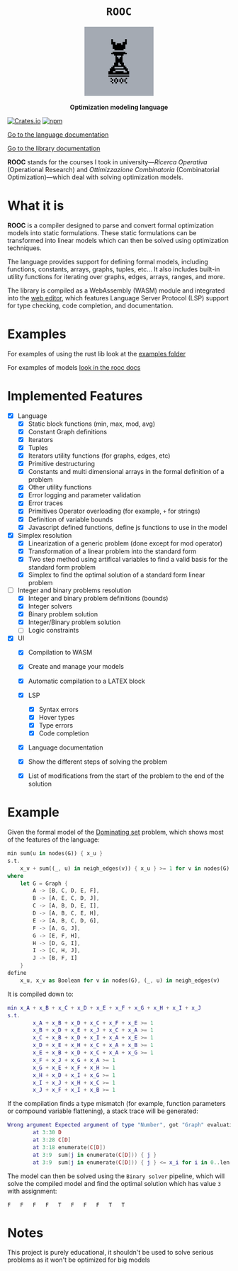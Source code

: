 <div align="center">
  <h1><code>ROOC</code></h1>
  <img src='./logo-original.png' width='156px'/>
  <p><strong>Optimization modeling language</strong></p>
</div>

[![Crates.io](https://img.shields.io/crates/v/rooc.svg)](https://crates.io/crates/rooc)
[![npm](https://img.shields.io/npm/v/@specy/rooc.svg)](https://www.npmjs.com/package/@specy/rooc)

[Go to the language documentation](https://rooc.specy.app/docs/rooc)

[Go to the library documentation](https://rooc.specy.app/docs/lib)


**ROOC** stands for the courses I took in university—*Ricerca Operativa* (Operational Research) and *Ottimizzazione Combinatoria* (Combinatorial Optimization)—which deal with solving optimization models.

# What it is
**ROOC** is a compiler designed to parse and convert formal optimization models into static formulations. These static formulations can be transformed into linear models which can then be solved using optimization techniques. 

The language provides support for defining formal models, including functions, constants, arrays, graphs, tuples, etc... It also includes built-in utility functions for iterating over graphs, edges, arrays, ranges, and more.

The library is compiled as a WebAssembly (WASM) module and integrated into the [web editor](https://rooc.specy.app), which features Language Server Protocol (LSP) support for type checking, code completion, and documentation.

# Examples
For examples of using the rust lib look at the [examples folder](https://github.com/Specy/rooc/tree/main/examples)

For examples of models [look in the rooc docs](https://rooc.specy.app/docs/rooc/examples)


# Implemented Features 
- [x] Language
  - [x] Static block functions (min, max, mod, avg)
  - [x] Constant Graph definitions
  - [x] Iterators
  - [x] Tuples
  - [x] Iterators utility functions (for graphs, edges, etc)
  - [x] Primitive destructuring
  - [x] Constants and multi dimensional arrays in the formal definition of a problem
  - [x] Other utility functions
  - [x] Error logging and parameter validation 
  - [x] Error traces
  - [x] Primitives Operator overloading (for example, `+` for strings)
  - [x] Definition of variable bounds
  - [x] Javascript defined functions, define js functions to use in the model
- [x] Simplex resolution
  - [x] Linearization of a generic problem (done except for mod operator)
  - [x] Transformation of a linear problem into the standard form
  - [x] Two step method using artifical variables to find a valid basis for the standard form problem
  - [x] Simplex to find the optimal solution of a standard form linear problem
- [ ] Integer and binary problems resolution
  - [x] Integer and binary problem definitions (bounds)
  - [x] Integer solvers
  - [x] Binary problem solution
  - [x] Integer/Binary problem solution
  - [ ] Logic constraints
- [x] UI
  - [x] Compilation to WASM
  - [x] Create and manage your models
  - [x] Automatic compilation to a LATEX block
  - [x] LSP
    - [x] Syntax errors
    - [x] Hover types
    - [x] Type errors
    - [x] Code completion
  - [x] Language documentation 
  - [x] Show the different steps of solving the problem
  - [x] List of modifications from the start of the problem to the end of the solution


# Example
Given the formal model of the [Dominating set](https://en.wikipedia.org/wiki/Dominating_set) problem, which shows most of the features of the language:
```rust
min sum(u in nodes(G)) { x_u }
s.t. 
    x_v + sum((_, u) in neigh_edges(v)) { x_u } >= 1 for v in nodes(G)
where
    let G = Graph {
        A -> [B, C, D, E, F],
        B -> [A, E, C, D, J],
        C -> [A, B, D, E, I],
        D -> [A, B, C, E, H],
        E -> [A, B, C, D, G],
        F -> [A, G, J],
        G -> [E, F, H],
        H -> [D, G, I],
        I -> [C, H, J],
        J -> [B, F, I]
    }
define
    x_u, x_v as Boolean for v in nodes(G), (_, u) in neigh_edges(v)
```
It is compiled down to:
```lua
min x_A + x_B + x_C + x_D + x_E + x_F + x_G + x_H + x_I + x_J
s.t.
        x_A + x_B + x_D + x_C + x_F + x_E >= 1
        x_B + x_D + x_E + x_J + x_C + x_A >= 1
        x_C + x_B + x_D + x_I + x_A + x_E >= 1
        x_D + x_E + x_H + x_C + x_A + x_B >= 1
        x_E + x_B + x_D + x_C + x_A + x_G >= 1
        x_F + x_J + x_G + x_A >= 1
        x_G + x_E + x_F + x_H >= 1
        x_H + x_D + x_I + x_G >= 1
        x_I + x_J + x_H + x_C >= 1
        x_J + x_F + x_I + x_B >= 1
```
If the compilation finds a type mismatch (for example, function parameters or compound variable flattening), a stack trace will be generated:
```lua
Wrong argument Expected argument of type "Number", got "Graph" evaluating "D"
        at 3:30 D
        at 3:28 C[D]
        at 3:18 enumerate(C[D])
        at 3:9  sum(j in enumerate(C[D])) { j }
        at 3:9  sum(j in enumerate(C[D])) { j } <= x_i for i in 0..len(C)
```
The model can then be solved using the `Binary solver` pipeline, which will solve the compiled model and find the optimal solution which has value `3` with assignment:
```
F	F	F	F	T	F	F	F	T	T
```
# Notes
This project is purely educational, it shouldn't be used to solve serious problems as it won't be optimized for big models
